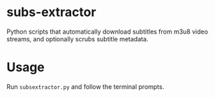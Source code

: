 # subs-extractor

Python scripts that automatically download subtitles from m3u8 video streams, and optionally scrubs subtitle metadata. 

# Usage
Run `subsextractor.py` and follow the terminal prompts.
